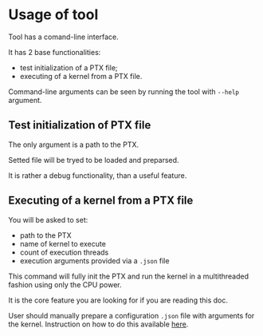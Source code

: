 # Usage of tool

Tool has a comand-line interface.

It has 2 base functionalities:

- test initialization of a PTX file;
- executing of a kernel from a PTX file.

Command-line arguments can be seen by running the tool with `--help` argument.

## Test initialization of PTX file

The only argument is a path to the PTX.

Setted file will be tryed to be loaded and preparsed.

It is rather a debug functionality, than a useful feature.

## Executing of a kernel from a PTX file

You will be asked to set:

- path to the PTX
- name of kernel to execute
- count of execution threads
- execution arguments provided via a `.json` file

This command will fully init the PTX and run the kernel in a multithreaded fashion using only the CPU power.

It is the core feature you are looking for if you are reading this doc.

User should manually prepare a configuration `.json` file with arguments for the kernel. Instruction on how to do this available [here](../../code/core/emulator/parser/ext_parsers/json_parser/README.md).
